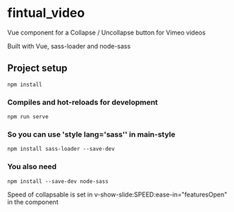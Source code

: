 # fintual_video

Vue component for a Collapse / Uncollapse button for Vimeo videos

Built with Vue, sass-loader and node-sass


## Project setup
```
npm install
```

### Compiles and hot-reloads for development
```
npm run serve
```

### So you can use 'style lang='sass'' in main-style
```
npm install sass-loader --save-dev
```

### You also need
```
npm install --save-dev node-sass
```

Speed of collapsable is set in  v-show-slide:SPEED:ease-in="featuresOpen" in the component
